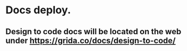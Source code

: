 # Docs deploy.

## Design to code docs will be located on the web under https://grida.co/docs/design-to-code/
